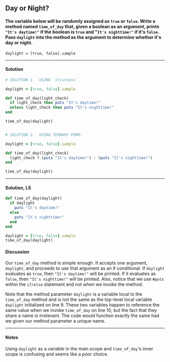 ## Day or Night?
#### The variable below will be randomly assigned as `true` or `false`. Write a method named `time_of_day` that, given a boolean as an argument, prints `"It's daytime!"` if the boolean is `true` and "`It's nighttime!"` if it's `false`. Pass `daylight` into the method as the argument to determine whether it's day or night.

`daylight = [true, false].sample`
___
#### Solution
```ruby
# SOLUTION 1.  USING `if/unless`.

daylight = [true, false].sample

def time_of_day(light_check)
  if light_check then puts "It's daytime!"
  unless light_check then puts "It's nighttime!"
end

time_of_day(daylight)


# SOLUTION 2.  USING TERNARY FORM.

daylight = [true, false].sample

def time_of_day(light_check)
  light_check ? (puts "It's daytime!") : (puts "It's nighttime!")
end

time_of_day(daylight)
```
___
#### Solution, LS
```ruby
def time_of_day(daylight)
  if daylight
    puts "It's daytime!"
  else
    puts "It's nighttime!"
  end
end

daylight = [true, false].sample
time_of_day(daylight)
```
#### Discussion
Our `time_of_day` method is simple enough. It accepts one argument, `daylight`, and proceeds to use that argument as an if conditional. If `daylight` evaluates as `true`, then `"It's daytime!"` will be printed. If it evaluates as `false`, then `"It's nighttime!"` will be printed. Also, notice that we use `#puts` within the `if/else` statement and not when we invoke the method.

Note that the method parameter `daylight` is a variable local to the `time_of_day` method and is not the same as the top-level local variable `daylight` initialized on line 9. These two variables happen to reference the same value when we invoke `time_of_day` on line 10, but the fact that they share a name is irrelevant. The code would function exactly the same had we given our method parameter a unique name.
___
#### Notes
Using `daylight` as a variable in the main scope and `time_of_day`'s inner scope is confusing and seems like a poor choice.
